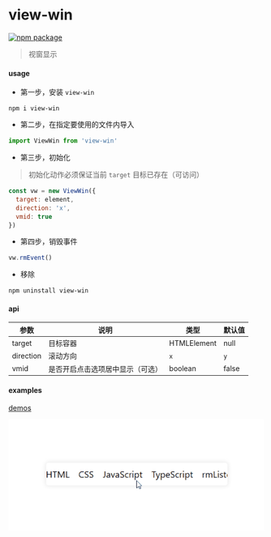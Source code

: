 # view-win

<p align="start">
  <a href="https://www.npmjs.com/package/view-win"><img src="https://img.shields.io/npm/v/view-win.svg" alt="npm package"></a>
</p>

> 视窗显示

#### usage
- 第一步，安装 `view-win`
```shell
npm i view-win
```
- 第二步，在指定要使用的文件内导入
```js
import ViewWin from 'view-win'
```
- 第三步，初始化
> 初始化动作必须保证当前 `target` 目标已存在（可访问）
```js
const vw = new ViewWin({
  target: element,
  direction: 'x',
  vmid: true
})
```
- 第四步，销毁事件
```js
vw.rmEvent()
```

- 移除

```shell
npm uninstall view-win
```




#### api

| 参数      | 说明                             | 类型        | 默认值 |
| --------- | -------------------------------- | ----------- | ------ |
| target    | 目标容器                         | HTMLElement | null   |
| direction | 滚动方向                         | `x` | `y`   | `y`    |
| vmid      | 是否开启点击选项居中显示（可选） | boolean     | false  |



#### examples

[demos](https://github.com/cgbin24/view-win/tree/master/examples)

![view-win-example](https://github.com/cgbin24/view-win/blob/master/assets/example.gif)
